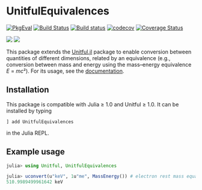 # UnitfulEquivalences

[![PkgEval](https://juliaci.github.io/NanosoldierReports/pkgeval_badges/U/UnitfulEquivalences.svg)](https://juliaci.github.io/NanosoldierReports/pkgeval_badges/report.html)
[![Build Status](https://travis-ci.com/sostock/UnitfulEquivalences.jl.svg?branch=main)](https://travis-ci.com/sostock/UnitfulEquivalences.jl)
[![Build status](https://ci.appveyor.com/api/projects/status/vkfjf3j2w1r3m22v/branch/main?svg=true)](https://ci.appveyor.com/project/sostock/unitfulequivalences-jl/branch/main)
[![codecov](https://codecov.io/gh/sostock/UnitfulEquivalences.jl/branch/main/graph/badge.svg)](https://codecov.io/gh/sostock/UnitfulEquivalences.jl)
[![Coverage Status](https://coveralls.io/repos/github/sostock/UnitfulEquivalences.jl/badge.svg?branch=main)](https://coveralls.io/github/sostock/UnitfulEquivalences.jl?branch=main)

[![](https://img.shields.io/badge/docs-stable-blue.svg)](https://sostock.github.io/UnitfulEquivalences.jl/stable)
[![](https://img.shields.io/badge/docs-dev-blue.svg)](https://sostock.github.io/UnitfulEquivalences.jl/dev)

This package extends the [Unitful.jl](https://github.com/PainterQubits/Unitful.jl) package to enable conversion between quantities of different dimensions, related by an equivalence (e.g., conversion between mass and energy using the mass–energy equivalence *E* = *mc*²).
For its usage, see the [documentation](https://sostock.github.io/UnitfulEquivalences.jl/stable).

## Installation

This package is compatible with Julia ≥ 1.0 and Unitful ≥ 1.0. It can be installed by typing
```
] add UnitfulEquivalences
```
in the Julia REPL.

## Example usage

```julia
julia> using Unitful, UnitfulEquivalences

julia> uconvert(u"keV", 1u"me", MassEnergy()) # electron rest mass equals ≈511 keV
510.9989499961642 keV
```

